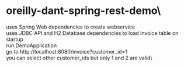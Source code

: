 # oreilly-dant-spring-rest-demo\
 
  uses Spring Web dependencies to create webservice\
 uses JDBC API and H2 Database dependencies to load invoice table on startup\
 run DemoApplication\
 go to http://localhost:8080/invoice?customer_id=1\
 you can select other customer_ids but only 1 and 2 are valid\

